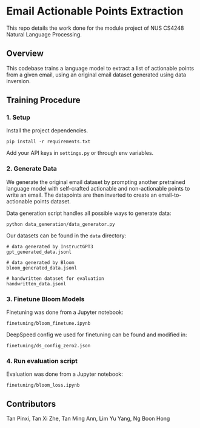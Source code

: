 # Email Actionable Points Extraction

This repo details the work done for the module project of NUS CS4248 Natural Language Processing. 

## Overview

This codebase trains a language model to extract a list of actionable points from a given email, using an original email dataset generated using data inversion. 

## Training Procedure

### 1. Setup

Install the project dependencies.

```
pip install -r requirements.txt
```

Add your API keys in `settings.py` or through env variables. 

### 2. Generate Data

We generate the original email dataset by prompting another pretrained language model with self-crafted actionable and non-actionable points to write an email. The datapoints are then inverted to create an email-to-actionable points dataset. 

Data generation script handles all possible ways to generate data:

```
python data_generation/data_generator.py
```

Our datasets can be found in the `data` directory:

```
# data generated by InstructGPT3
gpt_generated_data.jsonl

# data generated by Bloom
bloom_generated_data.jsonl

# handwritten dataset for evaluation
handwritten_data.jsonl
```

### 3. Finetune Bloom Models

Finetuning was done from a Jupyter notebook: 
```
finetuning/bloom_finetune.ipynb
```

DeepSpeed config we used for finetuning can be found and modified in:
```
finetuning/ds_config_zero2.json
```


### 4. Run evaluation script

Evaluation was done from a Jupyter notebook:
```
finetuning/bloom_loss.ipynb
```

## Contributors

Tan Pinxi, Tan Xi Zhe, Tan Ming Ann, Lim Yu Yang, Ng Boon Hong
